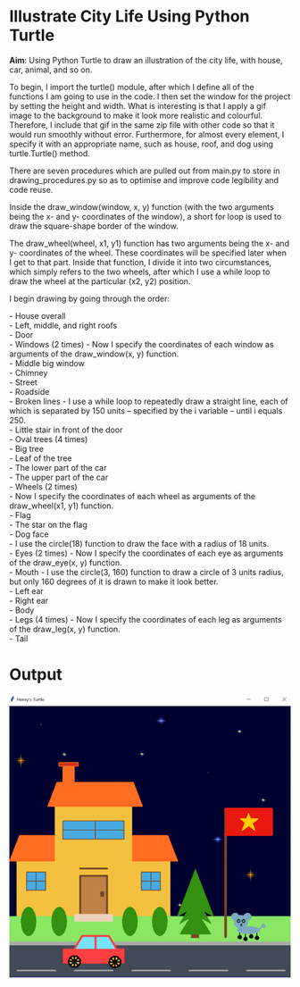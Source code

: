 # Illustrate City Life Using Python Turtle
**Aim**: Using Python Turtle to draw an illustration of the city life, with house, car, animal, and so on.
<p>To begin, I import the turtle() module, after which I define all of the functions I am going to use in the code. I then set the window for the project by setting the height and width. What is interesting is that I apply a gif image to the background to make it look more realistic and colourful. Therefore, I include that gif in the same zip file with other code so that it would run smoothly without error. Furthermore, for almost every element, I specify it with an appropriate name, such as house, roof, and dog using turtle.Turtle() method.</p>
<p>There are seven procedures which are pulled out from main.py to store in drawing_procedures.py so as to optimise and improve code legibility and code reuse.</p>
<p>Inside the draw_window(window, x, y) function (with the two arguments being the x- and y- coordinates of the window), a short for loop is used to draw the square-shape border of the window.</p>
<p>The draw_wheel(wheel, x1, y1) function has two arguments being the x- and y- coordinates of the wheel. These coordinates will be specified later when I get to that part. Inside that function, I divide it into two circumstances, which simply refers to the two wheels, after which I use a while loop to draw the wheel at the particular (x2, y2) position.</p>
<p>I begin drawing by going through the order:</p>
- House overall</br>
- Left, middle, and right roofs</br>
- Door</br>
- Windows (2 times)  -  Now I specify the coordinates of each window as arguments of the draw_window(x, y) function.</br>
- Middle big window</br>
- Chimney</br>
- Street</br>
- Roadside</br>
- Broken lines  -  I use a while loop to repeatedly draw a straight line, each of which is separated by 150 units – specified by the i variable – until i equals 250.</br>
- Little stair in front of the door</br>
- Oval trees (4 times)</br>
- Big tree</br>
- Leaf of the tree</br>
- The lower part of the car</br>
- The upper part of the car</br>
- Wheels (2 times)</br>  -  Now I specify the coordinates of each wheel as arguments of the draw_wheel(x1, y1) function.</br>
- Flag</br>
- The star on the flag</br>
- Dog face</br>  -  I use the circle(18) function to draw the face with a radius of 18 units.</br>
- Eyes (2 times)  -  Now I specify the coordinates of each eye as arguments of the draw_eye(x, y) function.</br>
- Mouth  -  I use the circle(3, 160) function to draw a circle of 3 units radius, but only 160 degrees of it is drawn to make it look better.</br>
- Left ear</br>
- Right ear</br>
- Body</br>
- Legs (4 times)  -  Now I specify the coordinates of each leg as arguments of the draw_leg(x, y) function.</br>
-  Tail

# Output
![The output of running main.py](assets/output.png)
